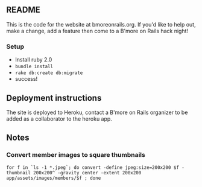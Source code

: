 ## README


This is the code for the website at bmoreonrails.org. If you'd like to help out, make a change, add a feature then come to a B'more on Rails hack night!

### Setup

* Install ruby 2.0
* `bundle install`
* `rake db:create db:migrate`
* success!

## Deployment instructions

The site is deployed to Heroku, contact a B'more on Rails organizer to be added as a collaborator to the heroku app.

## Notes

### Convert member images to square thumbnails

    for f in `ls -1 *.jpeg`; do convert -define jpeg:size=200x200 $f -thumbnail 200x200^ -gravity center -extent 200x200 app/assets/images/members/$f ; done